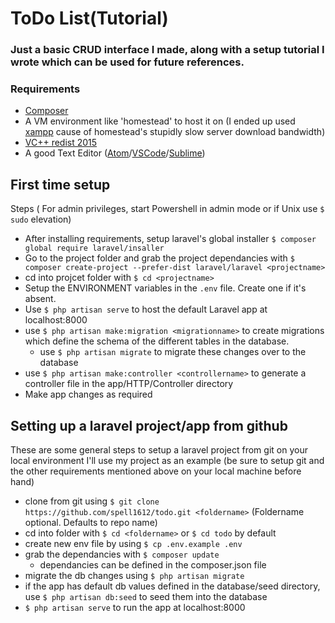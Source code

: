 # ToDo List(Tutorial)
### Just a basic CRUD interface I made, along with a setup tutorial I wrote which can be used for future references.

### Requirements
* [Composer](https://getcomposer.org/download/)
* A VM environment like 'homestead' to host it on (I ended up used [xampp](https://www.apachefriends.org/index.html) cause of homestead's stupidly slow server download bandwidth)
* [VC++ redist 2015](https://www.microsoft.com/en-in/download/details.aspx?id=48145)
* A good Text Editor ([Atom](https://atom.io)/[VSCode](https://code.visualstudio.com)/[Sublime](https://www.sublimetext.com))

## First time setup 
Steps ( For admin privileges, start Powershell in admin mode or if Unix use `$ sudo` elevation)

* After installing requirements, setup laravel's global installer `$ composer global require laravel/insaller`
* Go to the project folder and grab the project dependancies with `$ composer create-project --prefer-dist laravel/laravel <projectname>`
* cd into projcet folder with `$ cd <projectname>`
* Setup the ENVIRONMENT variables in the `.env` file. Create one if it's absent.
* Use `$ php artisan serve` to host the default Laravel app at localhost:8000
* use `$ php artisan make:migration <migrationname>` to create migrations which define the schema of the different tables in the database.
  - use `$ php artisan migrate` to migrate these changes over to the database
* use `$ php artisan make:controller <controllername>` to generate a controller file in the app/HTTP/Controller directory
* Make app changes as required  

## Setting up a laravel project/app from github
These are some general steps to setup a laravel project from git on your local environment
I'll use my project as an example (be sure to setup git and the other requirements mentioned above on your local machine before hand)

* clone from git using `$ git clone https://github.com/spell1612/todo.git <foldername>` (Foldername optional. Defaults to repo name)
* cd into folder with `$ cd <foldername>` or `$ cd todo` by default
* create new env file by using `$ cp .env.example .env`
* grab the dependancies with `$ composer update`
  - dependancies can be defined in the composer.json file
* migrate the db changes using `$ php artisan migrate`
* if the app has default db values defined in the database/seed directory, use `$ php artisan db:seed` to seed them into the database
* `$ php artisan serve` to run the app at localhost:8000
